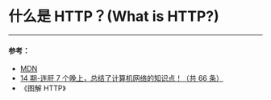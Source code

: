 # 什么是 HTTP？(What is HTTP?)

---

#### 参考：

- [MDN](https://developer.mozilla.org/zh-CN/docs/Web/HTTP)
- [14 期-连肝 7 个晚上，总结了计算机网络的知识点！（共 66 条）](https://juejin.im/post/5ee27de06fb9a047f7131eb2?utm_source=gold_browser_extension#comment)
- 《图解 HTTP》
